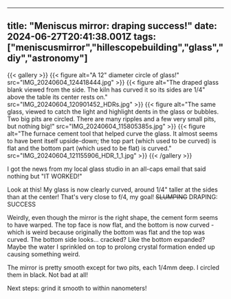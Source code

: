 
---
title: "Meniscus mirror: draping success!"
date: 2024-06-27T20:41:38.001Z
tags: ["meniscusmirror","hillescopebuilding","glass","diy","astronomy"]
---
{{< gallery >}}
{{< figure alt="A 12\" diameter circle of glass!" src="IMG_20240604_124418444.jpg" >}}
{{< figure alt="The draped glass blank viewed from the side. The kiln has curved it so its sides are 1/4\" above the table its center rests on." src="IMG_20240604_120901452_HDRs.jpg" >}}
{{< figure alt="The same glass, viewed to catch the light and highlight dents in the glass or bubbles. Two big pits are circled. There are many ripples and a few very small pits, but nothing big!" src="IMG_20240604_115805385s.jpg" >}}
{{< figure alt="The furnace cement tool that helped curve the glass. It almost seems to have bent itself upside-down; the top part (which used to be curved) is flat and the bottom part (which used to be flat) is curved." src="IMG_20240604_121155906_HDR_1_1.jpg" >}}
{{< /gallery >}}


I got the news from my local glass studio in an all-caps email that said nothing but "IT WORKED!"

Look at this! My glass is now clearly curved, around 1/4" taller at the sides than at the center! That's very close to f/4, my goal! <s>SLUMPING</s> DRAPING: SUCCESS

Weirdly, even though the mirror is the right shape, the cement form seems to have warped. The top face is now flat, and the bottom is now curved - which is weird because originally the bottom was flat and the top was curved. The bottom side looks... cracked? Like the bottom expanded? Maybe the water I sprinkled on top to prolong crystal formation ended up causing something weird.

The mirror is pretty smooth except for two pits, each 1/4mm deep. I circled them in black. Not bad at all!

Next steps: grind it smooth to within nanometers!


